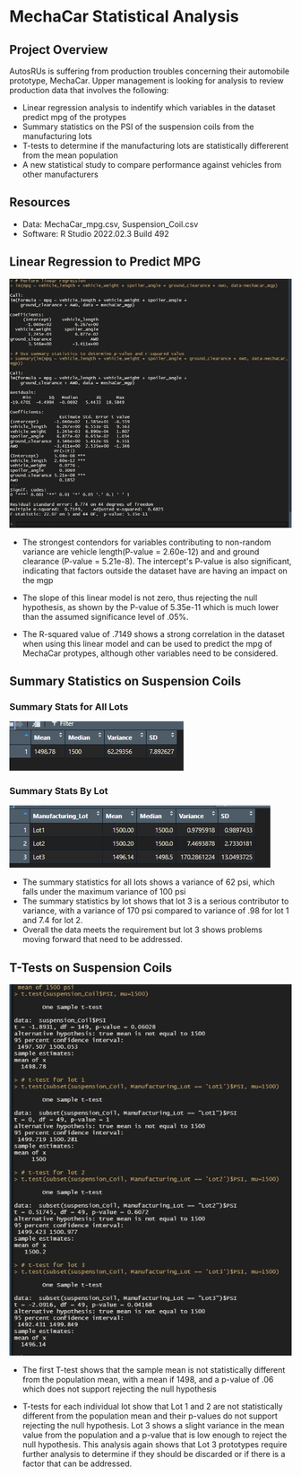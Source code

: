 # MechaCar Statistical Analysis

## Project Overview

AutosRUs is suffering from production troubles concerning their automobile prototype, MechaCar. Upper management is looking for analysis to review production data that involves the following:

- Linear regression analysis to indentify which variables in the dataset predict mpg of the protypes
- Summary statistics on the PSI of the suspension coils from the manufacturing lots
- T-tests to determine if the manufacturing lots are statistically differerent from the mean population
- A new statistical study to compare performance against vehicles from other manufacturers

## Resources

- Data: MechaCar_mpg.csv, Suspension_Coil.csv
- Software: R Studio 2022.02.3 Build 492

## Linear Regression to Predict MPG

![linRegression](https://github.com/mein0819/MechaCar_Statistical_Analysis/blob/main/readMe_Images/deliv1_stats.png)


- The strongest contendors for variables contributing to non-random variance are vehicle length(P-value = 2.60e-12) and
  and ground clearance (P-value = 5.21e-8). The intercept's P-value is also significant, indicating that factors outside
  the dataset have are having an impact on the mgp
  
- The slope of this linear model is not zero, thus rejecting the null hypothesis, as shown by the P-value of 5.35e-11 which 
  is much lower than the assumed significance level of .05%. 
  
- The R-squared value of .7149 shows a strong correlation in the dataset when using this linear model and can be used to 
  predict the mpg of MechaCar protypes, although other variables need to be considered. 
  
## Summary Statistics on Suspension Coils
### Summary Stats for All Lots
![summarystats1](https://github.com/mein0819/MechaCar_Statistical_Analysis/blob/main/readMe_Images/deliv2_1.png)

### Summary Stats By Lot
![summarystats2](https://github.com/mein0819/MechaCar_Statistical_Analysis/blob/main/readMe_Images/deliv2_2.png)

- The summary statistics for all lots shows a variance of 62 psi, which falls under the maximum variance of 100 psi
- The summary statistics by lot shows that lot 3 is a serious contributor to variance, with a variance of 170 psi 
  compared to variance of .98 for lot 1 and 7.4 for lot 2.
- Overall the data meets the requirement but lot 3 shows problems moving forward that need to be addressed.

## T-Tests on Suspension Coils

![tTestAll](https://github.com/mein0819/MechaCar_Statistical_Analysis/blob/main/readMe_Images/tTest.png)

- The first T-test shows that the sample mean is not statistically different from the population mean, with a mean if 1498,
  and a p-value of .06 which does not support rejecting the null hypothesis
  
- T-tests for each individual lot show that Lot 1 and 2 are not statistically different from the population mean and their
  p-values do not support rejecting the null hypothesis. Lot 3 shows a slight variance in the mean value from the 
  population and a p-value that is low enough to reject the null hypothesis. This analysis again shows that Lot 3             prototypes require further analysis to determine if they should be discarded or if there is a factor that can be           addressed.   
